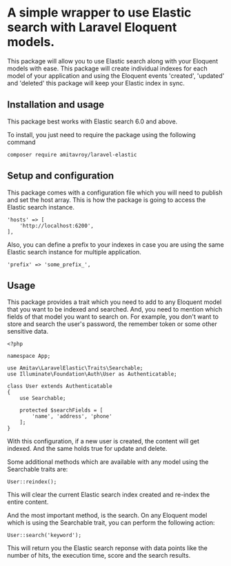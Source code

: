 # A simple wrapper to use Elastic search with Laravel Eloquent models.

This package will allow you to use Elastic search along with your Eloquent models with ease. This package will create individual indexes for each model of your application and using the Eloquent events 'created', 'updated' and 'deleted' this package will keep your Elastic index in sync.

## Installation and usage
This package best works with Elastic search 6.0 and above.

To install, you just need to require the package using the following command

```
composer require amitavroy/laravel-elastic
``` 

## Setup and configuration
This package comes with a configuration file which you will need to publish and set the host array. This is how the package is going to access the Elastic search instance.

```
'hosts' => [
    'http://localhost:6200',
],
```

Also, you can define a prefix to your indexes in case you are using the same Elastic search instance for multiple application.

```
'prefix' => 'some_prefix_',
```

## Usage
This package provides a trait which you need to add to any Eloquent model that you want to be indexed and searched. And, you need to mention which fields of that model you want to search on. For example, you don't want to store and search the user's password, the remember token or some other sensitive data. 

```
<?php

namespace App;

use Amitav\LaravelElastic\Traits\Searchable;
use Illuminate\Foundation\Auth\User as Authenticatable;

class User extends Authenticatable
{
    use Searchable;

    protected $searchFields = [
        'name', 'address', 'phone'
    ];
}
```

With this configuration, if a new user is created, the content will get indexed. And the same holds true for update and delete.

Some additional methods which are available with any model using the Searchable traits are:

```
User::reindex();
```

This will clear the current Elastic search index created and re-index the entire content. 

And the most important method, is the search. On any Eloquent model which is using the Searchable trait, you can perform the following action:

```
User::search('keyword');
```

This will return you the Elastic search reponse with data points like the number of hits, the execution time, score and the search results.


